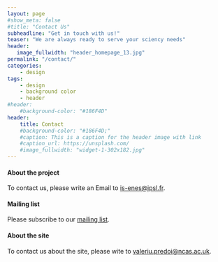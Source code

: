 ```yaml
---
layout: page
#show_meta: false
#title: "Contact Us"
subheadline: "Get in touch with us!"
teaser: "We are always ready to serve your sciency needs"
header:
   image_fullwidth: "header_homepage_13.jpg"
permalink: "/contact/"
categories:
    - design
tags:
    - design
    - background color
    - header
#header:
    #background-color: "#186F4D"
header:
    title: Contact
    #background-color: "#186F4D;"
    #caption: This is a caption for the header image with link
    #caption_url: https://unsplash.com/
    #image_fullwidth: "widget-1-302x182.jpg"
---
```


#### About the project

To contact us, please write an Email to <is-enes@ipsl.fr>.

#### Mailing list

Please subscribe to our [mailing list](https://lists.enes.org/mailman/listinfo/is-enes3).

#### About the site

To contact us about the site, please wite to <valeriu.predoi@ncas.ac.uk>.
